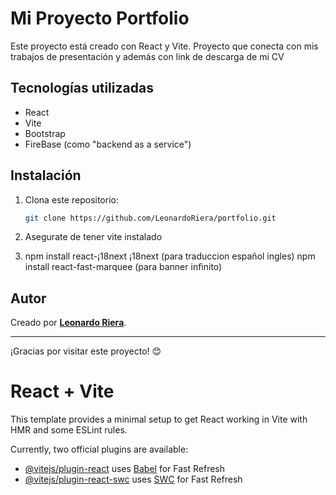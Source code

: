 
# Mi Proyecto Portfolio

Este proyecto está creado con React y Vite. Proyecto que conecta con mis trabajos de presentación y además con link de descarga de mi CV

## Tecnologías utilizadas
- React
- Vite
- Bootstrap
- FireBase (como "backend as a service")

## Instalación
1. Clona este repositorio:  
   ```bash
   git clone https://github.com/LeonardoRiera/portfolio.git


2. Asegurate de tener vite instalado

3. npm install react-¡18next ¡18next (para traduccion español ingles)
   npm install react-fast-marquee (para banner infinito) 



## Autor
Creado por **[Leonardo Riera](www.linkedin.com/in/leonardo-gabriel-riera-92567a283)**.

---
¡Gracias por visitar este proyecto! 😊   


# React + Vite

This template provides a minimal setup to get React working in Vite with HMR and some ESLint rules.

Currently, two official plugins are available:

- [@vitejs/plugin-react](https://github.com/vitejs/vite-plugin-react/blob/main/packages/plugin-react/README.md) uses [Babel](https://babeljs.io/) for Fast Refresh
- [@vitejs/plugin-react-swc](https://github.com/vitejs/vite-plugin-react-swc) uses [SWC](https://swc.rs/) for Fast Refresh
